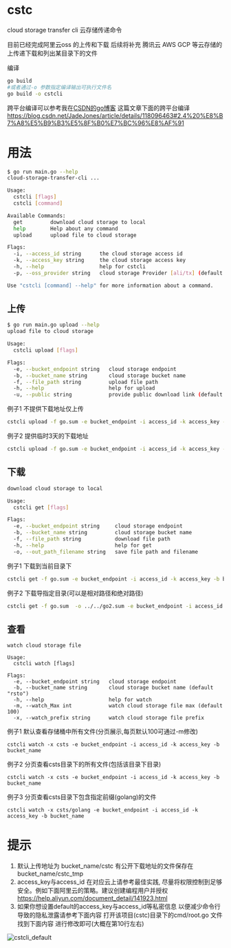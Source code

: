 # cstc
cloud storage transfer cli
云存储传递命令

目前已经完成阿里云oss 的上传和下载
后续将补充 腾讯云 AWS GCP 等云存储的上传递下载和列出某目录下的文件

编译
```bash
go build 
#或者通过-o 参数指定编译输出可执行文件名
go build -o cstcli 
```
跨平台编译可以参考我在[CSDN的go博客](https://blog.csdn.net/JadeJones/article/details/118096463#2.4%20%E8%B7%A8%E5%B9%B3%E5%8F%B0%E7%BC%96%E8%AF%91) 这篇文章下面的跨平台编译
https://blog.csdn.net/JadeJones/article/details/118096463#2.4%20%E8%B7%A8%E5%B9%B3%E5%8F%B0%E7%BC%96%E8%AF%91

# 用法
```bash
$ go run main.go --help
cloud-storage-transfer-cli ...

Usage:
  cstcli [flags]
  cstcli [command]

Available Commands:
  get         download cloud storage to local
  help        Help about any command
  upload      upload file to cloud storage

Flags:
  -i, --access_id string      the cloud storage access id
  -k, --access_key string     the cloud storage access key
  -h, --help                  help for cstcli
  -p, --oss_provider string   cloud storage Provider [ali/tx] (default "ali")

Use "cstcli [command] --help" for more information about a command.
```

## 上传
```bash
$ go run main.go upload --help
upload file to cloud storage

Usage:
  cstcli upload [flags]

Flags:
  -e, --bucket_endpoint string   cloud storage endpoint
  -b, --bucket_name string       cloud storage bucket name
  -f, --file_path string         upload file path
  -h, --help                     help for upload
  -u, --public string            provide public download link (default "false")
```
例子1 不提供下载地址仅上传
```bash
cstcli upload -f go.sum -e bucket_endpoint -i access_id -k access_key -b bucket_name
```
例子2 提供临时3天的下载地址
```bash
cstcli upload -f go.sum -e bucket_endpoint -i access_id -k access_key -b bucket_name -u true
```

## 下载
```bash
download cloud storage to local

Usage:
  cstcli get [flags]

Flags:
  -e, --bucket_endpoint string     cloud storage endpoint
  -b, --bucket_name string         cloud storage bucket name
  -f, --file_path string           download file path
  -h, --help                       help for get
  -o, --out_path_filename string   save file path and filename
```
例子1 下载到当前目录下
```bash
cstcli get -f go.sum -e bucket_endpoint -i access_id -k access_key -b bucket_name
```

例子2 下载导指定目录(可以是相对路径和绝对路径)
```bash
cstcli get -f go.sum  -o ../../go2.sum -e bucket_endpoint -i access_id -k access_key -b bucket_name
```

## 查看

```
watch cloud storage file

Usage:
  cstcli watch [flags]

Flags:
  -e, --bucket_endpoint string   cloud storage endpoint
  -b, --bucket_name string       cloud storage bucket name (default "rsto")
  -h, --help                     help for watch
  -m, --watch_Max int            watch cloud storage file max (default 100)
  -x, --watch_prefix string      watch cloud storage file prefix
```

例子1 默认查看存储桶中所有文件(分页展示,每页默认100可通过-m修改)

```
cstcli watch -x csts -e bucket_endpoint -i access_id -k access_key -b bucket_name
```

例子2 分页查看csts目录下的所有文件(包括该目录下目录)

```
cstcli watch -x csts -e bucket_endpoint -i access_id -k access_key -b bucket_name
```

例子3 分页查看csts目录下包含指定前缀(golang)的文件

```
cstcli watch -x csts/golang -e bucket_endpoint -i access_id -k access_key -b bucket_name
```



# 提示

1. 默认上传地址为 bucket_name/cstc 有公开下载地址的文件保存在bucket_name/cstc_tmp
2. access_key与access_id 在对应云上请参考最佳实践, 尽量将权限控制到足够安全。例如下面阿里云的策略。建议创建编程用户并授权
https://help.aliyun.com/document_detail/141923.html
3. 如果你想设置default的access_key与access_id等私密信息 以便减少命令行导致的隐私泄露请参考下面内容
打开该项目(cstc)目录下的cmd/root.go 文件找到下面内容 进行修改即可(大概在第10行左右) 

![cstcli_default](https://51k8s.oss-cn-shenzhen.aliyuncs.com/golang/images/cstcli_default.png)

